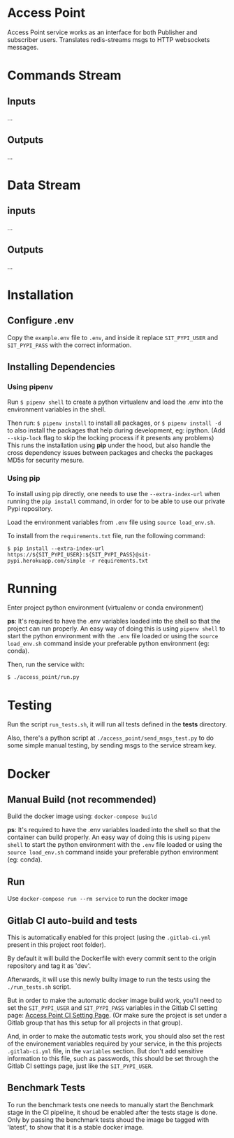 # Access Point
Access Point service works as an interface for both Publisher and subscriber users. Translates redis-streams msgs to HTTP websockets messages.

# Commands Stream
## Inputs
...

## Outputs
...

# Data Stream
## inputs
...

## Outputs
...

# Installation

## Configure .env
Copy the `example.env` file to `.env`, and inside it replace `SIT_PYPI_USER` and `SIT_PYPI_PASS` with the correct information.

## Installing Dependencies

### Using pipenv
Run `$ pipenv shell` to create a python virtualenv and load the .env into the environment variables in the shell.

Then run: `$ pipenv install` to install all packages, or `$ pipenv install -d` to also install the packages that help during development, eg: ipython. (Add `--skip-lock` flag to skip the locking process if it presents any problems)
This runs the installation using **pip** under the hood, but also handle the cross dependency issues between packages and checks the packages MD5s for security mesure.


### Using pip
To install using pip directly, one needs to use the `--extra-index-url` when running the `pip install` command, in order for to be able to use our private Pypi repository.

Load the environment variables from `.env` file using `source load_env.sh`.

To install from the `requirements.txt` file, run the following command:
```
$ pip install --extra-index-url https://${SIT_PYPI_USER}:${SIT_PYPI_PASS}@sit-pypi.herokuapp.com/simple -r requirements.txt
```

# Running
Enter project python environment (virtualenv or conda environment)

**ps**: It's required to have the .env variables loaded into the shell so that the project can run properly. An easy way of doing this is using `pipenv shell` to start the python environment with the `.env` file loaded or using the `source load_env.sh` command inside your preferable python environment (eg: conda).

Then, run the service with:
```
$ ./access_point/run.py
```

# Testing
Run the script `run_tests.sh`, it will run all tests defined in the **tests** directory.

Also, there's a python script at `./access_point/send_msgs_test.py` to do some simple manual testing, by sending msgs to the service stream key.


# Docker
## Manual Build (not recommended)
Build the docker image using: `docker-compose build`

**ps**: It's required to have the .env variables loaded into the shell so that the container can build properly. An easy way of doing this is using `pipenv shell` to start the python environment with the `.env` file loaded or using the `source load_env.sh` command inside your preferable python environment (eg: conda).

## Run
Use `docker-compose run --rm service` to run the docker image


## Gitlab CI auto-build and tests

This is automatically enabled for this project (using the `.gitlab-ci.yml` present in this project root folder).

By default it will build the Dockerfile with every commit sent to the origin repository and tag it as 'dev'.

Afterwards, it will use this newly builty image to run the tests using the `./run_tests.sh` script.

But in order to make the automatic docker image build work, you'll need to set the `SIT_PYPI_USER` and `SIT_PYPI_PASS` variables in the Gitlab CI setting page: [Access Point CI Setting Page](https://gitlab.insight-centre.org/sit/mps/gnosis-mep/access-point/settings/ci_cd). (Or make sure the project is set under a Gitlab group that has this setup for all projects in that group).

And, in order to make the automatic tests work, you should also set the rest of the environement variables required by your service, in the this projects `.gitlab-ci.yml` file, in the `variables` section. But don't add sensitive information to this file, such as passwords, this should be set through the Gitlab CI settings page, just like the `SIT_PYPI_USER`.

## Benchmark Tests
To run the benchmark tests one needs to manually start the Benchmark stage in the CI pipeline, it shoud be enabled after the tests stage is done. Only by passing the benchmark tests shoud the image be tagged with 'latest', to show that it is a stable docker image.